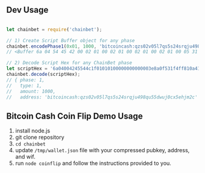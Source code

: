 ## Dev Usage

```js

let chainbet = require('chainbet');

// 1) Create Script Buffer object for any phase
chainbet.encodePhase1(0x01, 1000, 'bitcoincash:qzs02v05l7qs5s24srqju498qu55dwuj0cx5ehjm2c');
// <Buffer 6a 04 54 45 42 00 02 01 00 02 01 00 02 01 00 02 01 00 05 31 32 33 34 35 36 62 69 74 63 6f 69 6e 63 61 73 68 3a 71 7a 73 30 32 76 30 35 6c 37 71 73 35 ... >

// 2) Decode Script Hex for any ChainBet phase
let scriptHex = '6a04004245544c1f01010100000000000003e8a0f531f4ff810a415580c12e54a7072946bb927e';
chainbet.decode(scriptHex);
// { phase: 1,
//   type: 1,
//   amount: 1000,
//   address: 'bitcoincash:qzs02v05l7qs5s24srqju498qu55dwuj0cx5ehjm2c' }

```

## Bitcoin Cash Coin Flip Demo Usage

1) install node.js
2) git clone repository
3) `cd chainbet`
4) update `/tmp/wallet.json` file with your compressed pubkey, address, and wif.
5) run `node coinflip` and follow the instructions provided to you.
